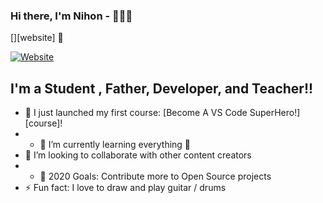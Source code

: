 ### Hi there, I'm Nihon - 🖤👨‍🦯

[][website] 👋 

[![Website](https://hasnainislamnihon.wordpress.com/#jp-carousel-27)](https://hasnainislamnihon.wordpress.com/)

## I'm a Student , Father, Developer, and Teacher!!

- 🔭 I just launched my first course: [Become A VS Code SuperHero!][course]!
- - 🌱 I’m currently learning everything 🤣
- 👯 I’m looking to collaborate with other content creators
- - 🥅 2020 Goals: Contribute more to Open Source projects
- ⚡ Fun fact: I love to draw and play guitar / drums

